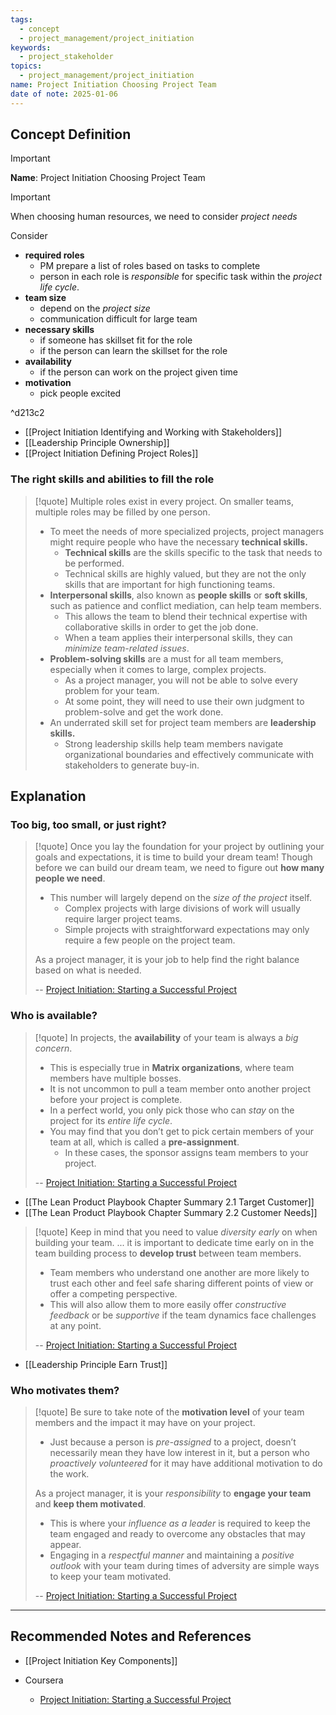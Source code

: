 ```yaml
---
tags:
  - concept
  - project_management/project_initiation
keywords:
  - project_stakeholder
topics:
  - project_management/project_initiation
name: Project Initiation Choosing Project Team
date of note: 2025-01-06
---
```


## Concept Definition

>[!important]
>**Name**: Project Initiation Choosing Project Team

>[!important]
>When choosing human resources, we need to consider *project needs*
>
>Consider
>- **required roles** 
>	- PM prepare a list of roles based on tasks to complete
>	- person in each role is *responsible* for specific task within the *project life cycle*.
>- **team size**
>	- depend on the *project size*
>	- communication difficult for large team
>- **necessary skills**
>	- if someone has skillset fit for the role
>	- if the person can learn the skillset for the role
>- **availability**
>	- if the person can work on the project given time 
>- **motivation**
>	- pick people excited

^d213c2

- [[Project Initiation Identifying and Working with Stakeholders]]
- [[Leadership Principle Ownership]]
- [[Project Initiation Defining Project Roles]]

### The right skills and abilities to fill the role

>[!quote]
>Multiple roles exist in every project. On smaller teams, multiple roles may be filled by one person. 
>
>- To meet the needs of more specialized projects, project managers might require people who have the necessary **technical skills.** 
>	- **Technical skills** are the skills specific to the task that needs to be performed.
>	- Technical skills are highly valued, but they are not the only skills that are important for high functioning teams. 
>- **Interpersonal skills**, also known as **people skills** or **soft skills**, such as patience and conflict mediation, can help team members. 
>	- This allows the team to blend their technical expertise with collaborative skills in order to get the job done. 
>	- When a team applies their interpersonal skills, they can *minimize team-related issues*.
>- **Problem-solving skills** are a must for all team members, especially when it comes to large, complex projects. 
>	- As a project manager, you will not be able to solve every problem for your team. 
>	- At some point, they will need to use their own judgment to problem-solve and get the work done.
>- An underrated skill set for project team members are **leadership skills.**
>	- Strong leadership skills help team members navigate organizational boundaries and effectively communicate with stakeholders to generate buy-in.



## Explanation

### Too big, too small, or just right?

>[!quote]
>Once you lay the foundation for your project by outlining your goals and expectations, it is time to build your dream team! Though before we can build our dream team, we need to figure out **how many people we need**. 
>- This number will largely depend on the *size of the project* itself. 
>	- Complex projects with large divisions of work will usually require larger project teams. 
>	- Simple projects with straightforward expectations may only require a few people on the project team. 
>
>As a project manager, it is your job to help find the right balance based on what is needed.
>
>-- [Project Initiation: Starting a Successful Project](https://www.coursera.org/learn/project-initiation-google/home/welcome)

### Who is available?

>[!quote]
>In projects, the **availability** of your team is always a *big concern*. 
>- This is especially true in **Matrix organizations**, where team members have multiple bosses. 
>- It is not uncommon to pull a team member onto another project before your project is complete. 
>- In a perfect world, you only pick those who can *stay* on the project for its *entire life cycle*. 
>- You may find that you don’t get to pick certain members of your team at all, which is called a **pre-assignment**. 
>	- In these cases, the sponsor assigns team members to your project.
>
>-- [Project Initiation: Starting a Successful Project](https://www.coursera.org/learn/project-initiation-google/home/welcome)

- [[The Lean Product Playbook Chapter Summary 2.1 Target Customer]]
- [[The Lean Product Playbook Chapter Summary 2.2 Customer Needs]]


>[!quote]
>Keep in mind that you need to value *diversity early* on when building your team.
>...
>it is important to dedicate time early on in the team building process to **develop trust** between team members. 
>- Team members who understand one another are more likely to trust each other and feel safe sharing different points of view or offer a competing perspective. 
>- This will also allow them to more easily offer *constructive feedback* or be *supportive* if the team dynamics face challenges at any point.
>
>-- [Project Initiation: Starting a Successful Project](https://www.coursera.org/learn/project-initiation-google/home/welcome)

- [[Leadership Principle Earn Trust]]

### Who motivates them?

>[!quote]
>Be sure to take note of the **motivation level** of your team members and the impact it may have on your project. 
>- Just because a person is *pre-assigned* to a project, doesn’t necessarily mean they have low interest in it, but a person who *proactively volunteered* for it may have additional motivation to do the work.
>  
>As a project manager, it is your *responsibility* to **engage your team** and **keep them motivated**. 
>- This is where your *influence as a leader* is required to keep the team engaged and ready to overcome any obstacles that may appear. 
>- Engaging in a *respectful manner* and maintaining a *positive outlook* with your team during times of adversity are simple ways to keep your team motivated.
>  
>  
>-- [Project Initiation: Starting a Successful Project](https://www.coursera.org/learn/project-initiation-google/home/welcome)  





-----------
##  Recommended Notes and References

- [[Project Initiation Key Components]]


- Coursera
	- [Project Initiation: Starting a Successful Project](https://www.coursera.org/learn/project-initiation-google/home/welcome)